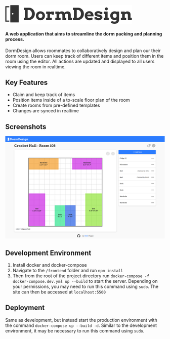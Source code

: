 <img src="/frontend/src/assets/logo.svg" alt="DormDesign" width="400"/>
 
#### A web application that aims to streamline the dorm packing and planning process. 
DormDesign allows roommates to collaboratively design and plan our their dorm room. Users can keep track of different items and position them in the room using the editor. All actions are updated and displayed to all users viewing the room in realtime.

## Key Features
- Claim and keep track of items
- Position items inside of a to-scale floor plan of the room
- Create rooms from pre-defined templates
- Changes are synced in realtime

## Screenshots
<img src="/screenshots/room-route.png" alt="room editor screenshot" width="800" />

## Development Environment
1. Install docker and docker-compose
2. Navigate to the `/frontend` folder and run `npm install`
3. Then from the root of the project directory run `docker-compose -f docker-compose.dev.yml up --build` to start the server. Depending on your permissions, you may need to run this command using `sudo`. The site can then be accessed at `localhost:5500`

## Deployment
Same as development, but instead start the production environment with the command `docker-compose up --build -d`. Similar to the development environment, it may be necessary to run this command using `sudo`.

